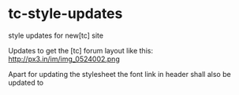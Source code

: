 tc-style-updates
================

style updates for new[tc] site

Updates to get the [tc] forum layout like this: http://px3.in/im/img_0524002.png

Apart for updating the stylesheet the font link in header shall also be updated to 
<link href="https://fonts.googleapis.com/css?family=Source+Sans+Pro:400,600,700,300" rel="stylesheet" type="text/css" />
